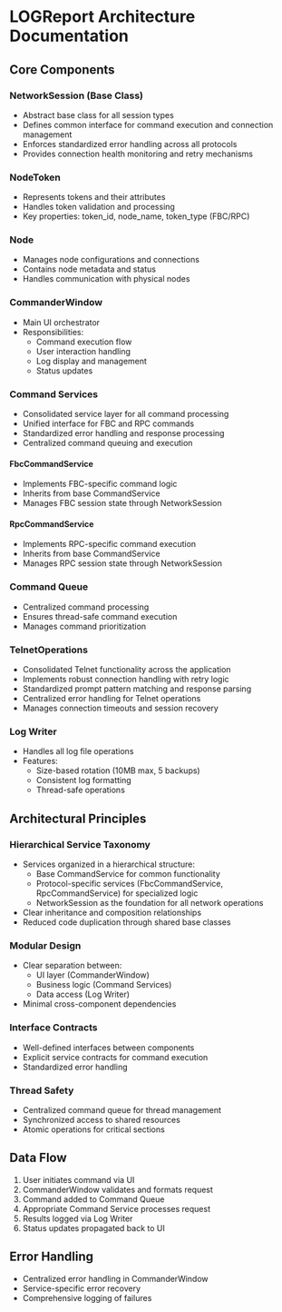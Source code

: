 # LOGReport Architecture Documentation

## Core Components

### NetworkSession (Base Class)
- Abstract base class for all session types
- Defines common interface for command execution and connection management
- Enforces standardized error handling across all protocols
- Provides connection health monitoring and retry mechanisms

### NodeToken
- Represents tokens and their attributes
- Handles token validation and processing
- Key properties: token_id, node_name, token_type (FBC/RPC)

### Node
- Manages node configurations and connections
- Contains node metadata and status
- Handles communication with physical nodes

### CommanderWindow
- Main UI orchestrator
- Responsibilities:
  - Command execution flow
  - User interaction handling
  - Log display and management
  - Status updates

### Command Services
- Consolidated service layer for all command processing
- Unified interface for FBC and RPC commands
- Standardized error handling and response processing
- Centralized command queuing and execution

#### FbcCommandService
- Implements FBC-specific command logic
- Inherits from base CommandService
- Manages FBC session state through NetworkSession

#### RpcCommandService
- Implements RPC-specific command execution
- Inherits from base CommandService
- Manages RPC session state through NetworkSession

### Command Queue
- Centralized command processing
- Ensures thread-safe command execution
- Manages command prioritization

### TelnetOperations
- Consolidated Telnet functionality across the application
- Implements robust connection handling with retry logic
- Standardized prompt pattern matching and response parsing
- Centralized error handling for Telnet operations
- Manages connection timeouts and session recovery

### Log Writer
- Handles all log file operations
- Features:
  - Size-based rotation (10MB max, 5 backups)
  - Consistent log formatting
  - Thread-safe operations

## Architectural Principles

### Hierarchical Service Taxonomy
- Services organized in a hierarchical structure:
  - Base CommandService for common functionality
  - Protocol-specific services (FbcCommandService, RpcCommandService) for specialized logic
  - NetworkSession as the foundation for all network operations
- Clear inheritance and composition relationships
- Reduced code duplication through shared base classes

### Modular Design
- Clear separation between:
  - UI layer (CommanderWindow)
  - Business logic (Command Services)
  - Data access (Log Writer)
- Minimal cross-component dependencies

### Interface Contracts
- Well-defined interfaces between components
- Explicit service contracts for command execution
- Standardized error handling

### Thread Safety
- Centralized command queue for thread management
- Synchronized access to shared resources
- Atomic operations for critical sections

## Data Flow

1. User initiates command via UI
2. CommanderWindow validates and formats request
3. Command added to Command Queue
4. Appropriate Command Service processes request
5. Results logged via Log Writer
6. Status updates propagated back to UI

## Error Handling
- Centralized error handling in CommanderWindow
- Service-specific error recovery
- Comprehensive logging of failures